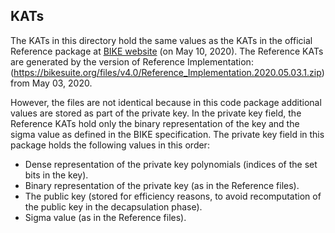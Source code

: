 KATs
----

The KATs in this directory hold the same values as the KATs in the official
Reference package at [BIKE website](https://bikesuite.org/) (on May 10, 2020).
The Reference KATs are generated by the version of Reference Implementation:
(https://bikesuite.org/files/v4.0/Reference_Implementation.2020.05.03.1.zip)
from May 03, 2020.

However, the files are not identical because in this code package additional
values are stored as part of the private key. In the private key field,
the Reference KATs hold only the binary representation of the key and the
sigma value as defined in the BIKE specification.
The private key field in this package holds the following values in this order:
  - Dense representation of the private key polynomials
    (indices of the set bits in the key).
  - Binary representation of the private key (as in the Reference files).
  - The public key (stored for efficiency reasons, to avoid recomputation
    of the public key in the decapsulation phase).
  - Sigma value (as in the Reference files).
